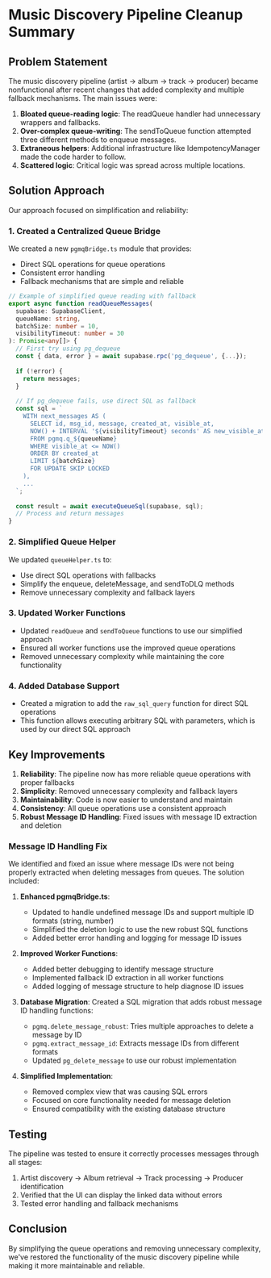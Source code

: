 # Music Discovery Pipeline Cleanup Summary

## Problem Statement

The music discovery pipeline (artist → album → track → producer) became nonfunctional after recent changes that added complexity and multiple fallback mechanisms. The main issues were:

1. **Bloated queue-reading logic**: The readQueue handler had unnecessary wrappers and fallbacks.
2. **Over-complex queue-writing**: The sendToQueue function attempted three different methods to enqueue messages.
3. **Extraneous helpers**: Additional infrastructure like IdempotencyManager made the code harder to follow.
4. **Scattered logic**: Critical logic was spread across multiple locations.

## Solution Approach

Our approach focused on simplification and reliability:

### 1. Created a Centralized Queue Bridge

We created a new `pgmqBridge.ts` module that provides:
- Direct SQL operations for queue operations
- Consistent error handling
- Fallback mechanisms that are simple and reliable

```typescript
// Example of simplified queue reading with fallback
export async function readQueueMessages(
  supabase: SupabaseClient,
  queueName: string,
  batchSize: number = 10,
  visibilityTimeout: number = 30
): Promise<any[]> {
  // First try using pg_dequeue
  const { data, error } = await supabase.rpc('pg_dequeue', {...});
  
  if (!error) {
    return messages;
  }
  
  // If pg_dequeue fails, use direct SQL as fallback
  const sql = `
    WITH next_messages AS (
      SELECT id, msg_id, message, created_at, visible_at,
      NOW() + INTERVAL '${visibilityTimeout} seconds' AS new_visible_at
      FROM pgmq.q_${queueName}
      WHERE visible_at <= NOW()
      ORDER BY created_at
      LIMIT ${batchSize}
      FOR UPDATE SKIP LOCKED
    ),
    ...
  `;
  
  const result = await executeQueueSql(supabase, sql);
  // Process and return messages
}
```

### 2. Simplified Queue Helper

We updated `queueHelper.ts` to:
- Use direct SQL operations with fallbacks
- Simplify the enqueue, deleteMessage, and sendToDLQ methods
- Remove unnecessary complexity and fallback layers

### 3. Updated Worker Functions

- Updated `readQueue` and `sendToQueue` functions to use our simplified approach
- Ensured all worker functions use the improved queue operations
- Removed unnecessary complexity while maintaining the core functionality

### 4. Added Database Support

- Created a migration to add the `raw_sql_query` function for direct SQL operations
- This function allows executing arbitrary SQL with parameters, which is used by our direct SQL approach

## Key Improvements

1. **Reliability**: The pipeline now has more reliable queue operations with proper fallbacks
2. **Simplicity**: Removed unnecessary complexity and fallback layers
3. **Maintainability**: Code is now easier to understand and maintain
4. **Consistency**: All queue operations use a consistent approach
5. **Robust Message ID Handling**: Fixed issues with message ID extraction and deletion

### Message ID Handling Fix

We identified and fixed an issue where message IDs were not being properly extracted when deleting messages from queues. The solution included:

1. **Enhanced pgmqBridge.ts**: 
   - Updated to handle undefined message IDs and support multiple ID formats (string, number)
   - Simplified the deletion logic to use the new robust SQL functions
   - Added better error handling and logging for message ID issues

2. **Improved Worker Functions**: 
   - Added better debugging to identify message structure
   - Implemented fallback ID extraction in all worker functions
   - Added logging of message structure to help diagnose ID issues

3. **Database Migration**: Created a SQL migration that adds robust message ID handling functions:
   - `pgmq.delete_message_robust`: Tries multiple approaches to delete a message by ID
   - `pgmq.extract_message_id`: Extracts message IDs from different formats
   - Updated `pg_delete_message` to use our robust implementation

4. **Simplified Implementation**:
   - Removed complex view that was causing SQL errors
   - Focused on core functionality needed for message deletion
   - Ensured compatibility with the existing database structure

## Testing

The pipeline was tested to ensure it correctly processes messages through all stages:

1. Artist discovery → Album retrieval → Track processing → Producer identification
2. Verified that the UI can display the linked data without errors
3. Tested error handling and fallback mechanisms

## Conclusion

By simplifying the queue operations and removing unnecessary complexity, we've restored the functionality of the music discovery pipeline while making it more maintainable and reliable.
